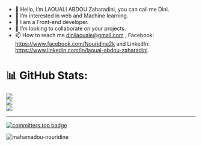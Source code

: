 - 👋 Hello, I’m LAOUALI ABDOU Zaharadini, you can call me Dini.
- 👀 I’m interested in web and Machine learning.
- 🌱 I am a Front-end developer.
- 💞️ I’m looking to collaborate on your projects.
- 📫 How to reach me dinilaouale@gmail.com , Facebook: https://www.facebook.com/Nouridine2k and LinkedIn: https://www.linkedin.com/in/laoual-abdou-zaharadini.
<!---
Mahamadou-Nouridine/Mahamadou-Nouridine is a ✨ special ✨ repository because its `README.md` (this file) appears on your GitHub profile.
You can click the Preview link to take a look at your changes.
--->
# 📊 GitHub Stats:
![](https://github-readme-stats.vercel.app/api?username=Ibnlaouale&theme=tokyonight&hide_border=true&include_all_commits=true&count_private=true)<br/>
![](https://github-readme-streak-stats.herokuapp.com/?user=Ibnlaouale&theme=tokyonight&hide_border=false)<br/>
![](https://github-readme-stats.vercel.app/api/top-langs/?username=Ibnlaouale&theme=tokyonight&hide_border=true&include_all_commits=true&count_private=true&layout=compact)

---
[![committers.top badge](https://user-badge.committers.top/niger_private/Mahamadou-Nouridine.svg)](https://user-badge.committers.top/niger_private/Ibnlaouale)
<p align="left"> <img src="https://komarev.com/ghpvc/?username=mahamadou-nouridine&label=Profile%20views&color=0e75b6&style=flat" alt="mahamadou-nouridine" /> </p>

<!-- Proudly created with GPRM ( https://gprm.itsvg.in ) -->
